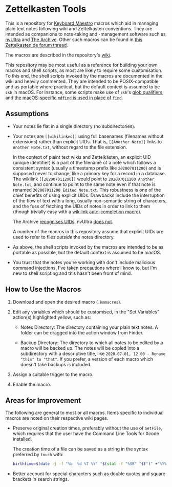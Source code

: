 # Zettelkasten Tools

This is a repository for [Keyboard Maestro](https://www.keyboardmaestro.com/) macros which aid in managing plain text notes following wiki and Zettelkasten conventions. They are intended as companions to note-taking and -management software such as [nvUltra](https://nvultra.com/) and [The Archive](https://zettelkasten.de/the-archive/). Other such macros can be found in [this Zettelkasten.de forum thread](https://forum.zettelkasten.de/discussion/213/the-archive-keyboard-maestro-alfred-macros).

The macros are described in the repository's [wiki](https://github.com/seanakabry/zk-tools/wiki).

This repository may be most useful as a reference for building your own macros and shell scripts, as most are likely to require some customisation. To this end, the shell scripts invoked by the macros are documented in the wiki and heavily commented. They are intended to be POSIX-compatible and as portable where practical, but the default context is assumed to be `zsh` in macOS. For instance, some scripts make use of `zsh`'s [glob qualifiers](http://zsh.sourceforge.net/Doc/Release/Expansion.html#Glob-Qualifiers), and [the macOS-specific `mdfind` is used in place of `find`](https://forum.zettelkasten.de/discussion/comment/7203/#Comment_7203).

## Assumptions

* 	Your notes lie flat in a single directory (no subdirectories).

*	Your notes are `[[wikilinked]]` using full basenames (filenames without extensions) rather than explicit UIDs. That is, `[[Another Note]]` links to `Another Note.txt`, without regard to the file extension.

	In the context of plaint text wikis and Zettelkästen, an explicit UID (unique identifier) is a part of the filename of a note which follows a consistent syntax (usually a timestamp prefix like `202007011200`) and is supposed never to change, like a primary key for a record in a database. The wikilink `[[202007011200]]` would point to `202007011200 Another Note.txt`, and continue to point to the same note even if that note is renamed `202007011200 Edited Note.txt`. This robustness is one of the chief benefits of using explicit UIDs. Drawbacks include the interruption of the flow of text with a long, usually non-semantic string of characters, and the fuss of fetching the UIDs of notes in order to link to them (though trivially easy with a [wikilink auto-completion macro](https://github.com/seanakabry/zk-tools/wiki/wikilink)).

	The Archive [recognises UIDs](https://zettelkasten.de/the-archive/help/#how-do-i-create-links-between-notes). nvUltra [does not](https://twitter.com/nvUltraApp/status/1268882547066515458).

	A number of the macros in this repository assume that explicit UIDs are used to refer to files *outside* the notes directory.

*	As above, the shell scripts invoked by the macros are intended to be as portable as possible, but the default context is assumed to be macOS.

*	You trust that the notes you're working with don't include malicious command injections. I've taken precautions where I know to, but I'm new to shell scripting and this hasn't been front of mind.

## How to Use the Macros

1.	Download and open the desired macro (`.kmmacros`).

2.	Edit any variables which should be customised, in the "Set Variables" action(s) highlighted yellow, such as:

	*	Notes Directory: The directory containing your plain text notes. A folder can be dragged into the action window from Finder.

	*	Backup Directory: The directory to which all notes to be edited by a macro will be backed up. The notes will be copied into a subdirectory with a descriptive title, like `2020-07-01, 12.00 - Rename "this" to "that"`. If you prefer, a version of each macro which doesn't take backups is included.

3.	Assign a suitable trigger to the macro.

4.	Enable the macro.

## Areas for Improvement

The following are general to most or all macros. Items specific to individual macros are noted on their respective wiki pages.

*	Preserve original creation times, preferably without the use of `SetFile`, which requires that the user have the Command Line Tools for Xcode installed.
	
	The creation time of a file can be saved as a string in the syntax preferred by `touch` with:

	```zsh
	birthtime=$(date -j -f "%b  %d %T %Y" "$(stat -f "%SB" "$f")" +"%Y%m%d%H%M")
	```

*	Better account for special characters such as double quotes and square brackets in search strings.